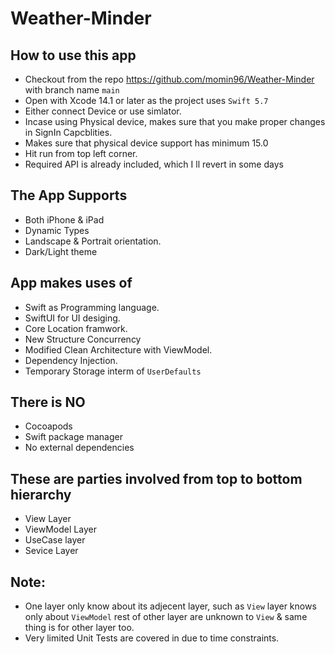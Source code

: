 # Weather-Minder

## How to use this app
- Checkout from the repo https://github.com/momin96/Weather-Minder with branch name `main`
- Open with Xcode 14.1 or later as the project uses `Swift 5.7`
- Either connect Device or use simlator.
- Incase using Physical device, makes sure that you make proper changes in SignIn Capcblities.
- Makes sure that physical device support has minimum 15.0
- Hit run from top left corner.
- Required API is already included, which I ll revert in some days

## The App Supports
- Both iPhone & iPad
- Dynamic Types
- Landscape & Portrait orientation.
- Dark/Light theme

## App makes uses of
- Swift as Programming language.
- SwiftUI for UI desiging.
- Core Location framwork.
- New Structure Concurrency
- Modified Clean Architecture with ViewModel.
- Dependency Injection.
- Temporary Storage interm of `UserDefaults`

## There is NO
- Cocoapods
- Swift package manager
- No external dependencies

## These are parties involved from top to bottom hierarchy
- View Layer
- ViewModel Layer
- UseCase layer
- Sevice Layer

## Note:
- One layer only know about its adjecent layer, such as `View` layer knows only about `ViewModel` rest of other layer are unknown to `View` & same thing is for other layer too.
- Very limited Unit Tests are covered in due to time constraints.
